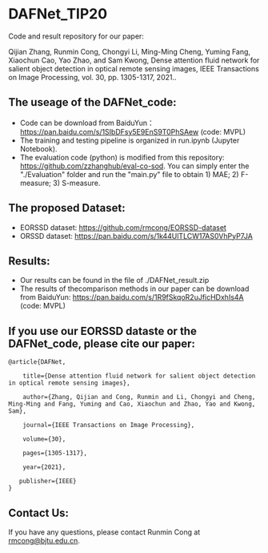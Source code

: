 # DAFNet_TIP20
Code and result repository for our paper:

Qijian Zhang, Runmin Cong, Chongyi Li, Ming-Ming Cheng, Yuming Fang, Xiaochun Cao, Yao Zhao, and Sam Kwong, Dense attention fluid network for salient object detection in optical remote sensing images, IEEE Transactions on Image Processing, vol. 30, pp. 1305-1317, 2021..


## The useage of the DAFNet_code:
- Code can be download from BaiduYun：https://pan.baidu.com/s/1SIbDFsy5E9EnS9T0PhSAew  (code: MVPL) 
- The training and testing pipeline is organized in run.ipynb (Jupyter Notebook).
- The evaluation code (python) is modified from this repository: https://github.com/zzhanghub/eval-co-sod. 
  You can simply enter the "./Evaluation" folder and run the "main.py" file to obtain 1) MAE; 2) F-measure; 3) S-measure.


## The proposed Dataset:
- EORSSD dataset: https://github.com/rmcong/EORSSD-dataset
- ORSSD dataset: https://pan.baidu.com/s/1k44UlTLCW17AS0VhPyP7JA


## Results:
- Our results can be found in the file of ./DAFNet_result.zip
- The results of thecomparison methods in our paper can be download from BaiduYun: https://pan.baidu.com/s/1R9fSkqoR2uJficHDxhIs4A (code: MVPL) 

## If you use our EORSSD dataste or the DAFNet_code, please cite our paper:

    @article{DAFNet,

        title={Dense attention fluid network for salient object detection in optical remote sensing images},
  
        author={Zhang, Qijian and Cong, Runmin and Li, Chongyi and Cheng, Ming-Ming and Fang, Yuming and Cao, Xiaochun and Zhao, Yao and Kwong, Sam},
  
        journal={IEEE Transactions on Image Processing},
  
        volume={30},
  
        pages={1305-1317},
  
        year={2021},
  
       publisher={IEEE}
    }

## Contact Us:
If you have any questions, please contact Runmin Cong at rmcong@bjtu.edu.cn.


